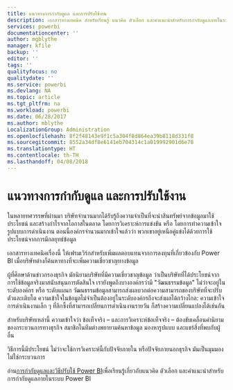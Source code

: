 ```yaml
---
title: แนวทางการกำกับดูแล และการปรับใช้งาน
description: เอกสารทางเทคนิค สำหรับเรียนรู้ แนวคิด ตัวเลือก และคำแนะนำสำหรับการกำกับดูแลภายในระบบนิเวศของ Power BI
services: powerbi
documentationcenter: ''
author: mgblythe
manager: kfile
backup: ''
editor: ''
tags: ''
qualityfocus: no
qualitydate: ''
ms.service: powerbi
ms.devlang: NA
ms.topic: article
ms.tgt_pltfrm: na
ms.workload: powerbi
ms.date: 06/28/2017
ms.author: mblythe
LocalizationGroup: Administration
ms.openlocfilehash: 8f2f48143e9f1c5a304f8d864ea39b8118d331f8
ms.sourcegitcommit: 8552a34df8e6141eb704314c1a019992901d6e78
ms.translationtype: HT
ms.contentlocale: th-TH
ms.lasthandoff: 04/08/2018
---
```

# <a name="governance-and-deployment-approaches"></a>แนวทางการกำกับดูแล และการปรับใช้งาน
ในหลายทศวรรษที่ผ่านมา บริษัทจำนวนมากได้รับรู้ถึงความจำเป็นที่จะนำสินทรัพย์จากข้อมูลมาใช้ประโยชน์ และสร้างกำไรจากโอกาสในตลาด โดยการวิเคราะห์การแข่งขัน หรือ โดยการทำความเข้าใจรูปแบบการดำเนินงาน ตอนนี้องค์กรจำนวนมากเข้าใจแล้วว่า พวกเขาอยู่เหนือคู่แข่งได้ด้วยการใช้ประโยชน์จากการมีกลยุทธ์ข้อมูล  

เอกสารทางเทคนิคเรื่องนี้ ให้เฟรมเวิร์กสำหรับเพิ่มผลตอบแทนจากการลงทุนที่เกี่ยวข้องกับ Power BI เมื่อบริษัทต่างก็ค้นหาทางที่จะเพิ่มความเชี่ยวชาญทางข้อมูล

ผู้ที่ศึกษาด้านข่าวกรองธุรกิจ มักนิยามบริษัทที่มีความเชี่ยวชาญข้อมูล ว่าเป็นบริษัทที่ได้ประโยชน์จากการใช้ข้อมูลจริงมาสนับสนุนการตัดสินใจ  เรายังพูดถึงบางองค์กรว่ามี "วัฒนธรรมข้อมูล"
ไม่ว่าจะอยู่ในระดับองค์กร หรือ ระดับแผนก วัฒนธรรมข้อมูลสามารถส่งผลบวกต่อความสามารถของบริษัทที่จะปรับตัวและเติบโต  ความเข้าใจในข้อมูลไม่จำเป็นต้องอยู่ในระดับองค์กรถึงจะส่งผลได้กว้างไกล: ความเข้าใจการดำเนินงานเล็ก ๆ ที่ลึกซึ้งที่สามารถเปลี่ยนการดำเนินงานรายวัน ก็สร้างความเปลี่ยนแปลงได้เช่นกัน

สำหรับบริษัทเหล่านี้ ความเข้าใจว่า ข้อเท็จจริง – และการวิเคราะห์ข้อเท็จจริง – ต้องขับเคลื่อนคำนิยามของกระบวนการทางธุรกิจ สมาชิกในทีมต่างพยายามค้นหาข้อมูล มองหารูปแบบ และแชร์สิ่งที่พบกับผู้อื่น 

วิธีการนี้มีประโยชน์ ไม่ว่าจะใช้การวิเคราะห์นี้กับปัจจัยภายใน หรือปัจจัยภายนอกธุรกิจ มันเป็นมุมมอง ไม่ใช่กระบวนการ

อ่าน[การกำกับดูแลและวิธีปรับใช้ Power BI](http://go.microsoft.com/fwlink/?LinkId=785915&clcid=0x409)เพื่อเรียนรู้เกี่ยวกับแนวคิด ตัวเลือก และคำแนะนำสำหรับการกำกับดูแลภายในระบบ Power BI

